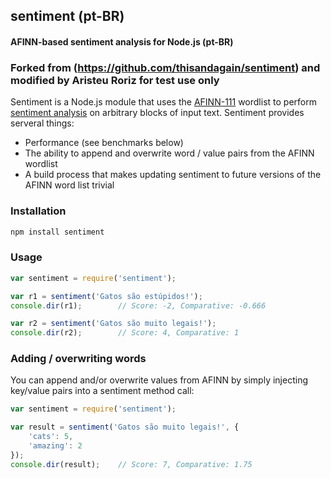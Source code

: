 ## sentiment (pt-BR)
#### AFINN-based sentiment analysis for Node.js (pt-BR)

### Forked from (https://github.com/thisandagain/sentiment) and modified by Aristeu Roriz for test use only


Sentiment is a Node.js module that uses the [AFINN-111](http://www2.imm.dtu.dk/pubdb/views/publication_details.php?id=6010) wordlist to perform [sentiment analysis](http://en.wikipedia.org/wiki/Sentiment_analysis) on arbitrary blocks of input text. Sentiment provides serveral things:

- Performance (see benchmarks below)
- The ability to append and overwrite word / value pairs from the AFINN wordlist
- A build process that makes updating sentiment to future versions of the AFINN word list trivial

### Installation
```bash
npm install sentiment
```

### Usage
```javascript
var sentiment = require('sentiment');

var r1 = sentiment('Gatos são estúpidos!');
console.dir(r1);        // Score: -2, Comparative: -0.666

var r2 = sentiment('Gatos são muito legais!');
console.dir(r2);        // Score: 4, Comparative: 1
```

### Adding / overwriting words
You can append and/or overwrite values from AFINN by simply injecting key/value pairs into a sentiment method call:
```javascript
var sentiment = require('sentiment');

var result = sentiment('Gatos são muito legais!', {
    'cats': 5,
    'amazing': 2  
});
console.dir(result);    // Score: 7, Comparative: 1.75
```
